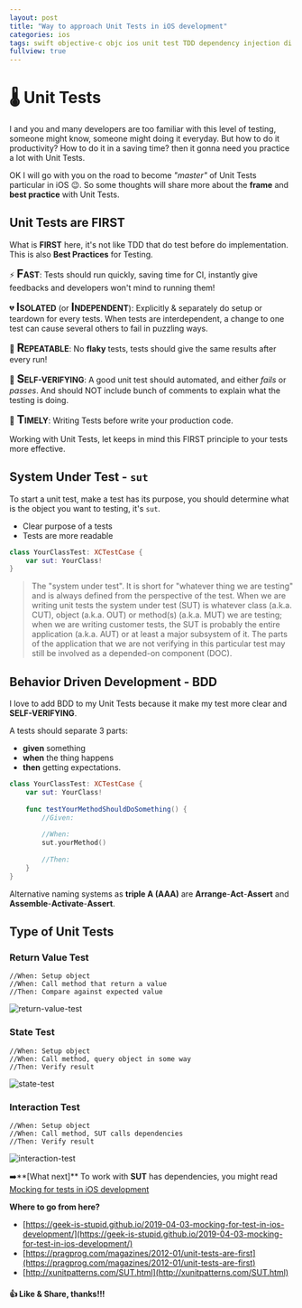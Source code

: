 ```yaml
---
layout: post
title: "Way to approach Unit Tests in iOS development"
categories: ios
tags: swift objective-c objc ios unit test TDD dependency injection di xcode BDD FIRST state return interation
fullview: true
---
```

# 🌡 Unit Tests
 
I and you and many developers are too familiar with this level of testing, someone might know, someone might doing it everyday. But how to do it productivity? How to do it in a saving time? then it gonna need you practice a lot with Unit Tests.

OK I will go with you on the road to become *"master"* of Unit Tests particular in iOS 😉. So some thoughts will share more about the **frame** and **best practice** with Unit Tests.

## Unit Tests are FIRST

What is **FIRST** here, it's not like TDD that do test before do implementation.  This is also **Best Practices** for Testing.

⚡️ <b><span style="font-size: 15pt">F</span>AST</b>: Tests should run quickly, saving time for CI, instantly give feedbacks and developers won't mind to running them!

💔 <b><span style="font-size: 15pt">I</span>SOLATED</b> (or <b><span style="font-size: 15pt">I</span>NDEPENDENT</b>): Explicitly & separately do setup or teardown for every tests. When tests are interdependent, a change to one test can cause several others to fail in puzzling ways. 

🔁 <b><span style="font-size: 15pt">R</span>EPEATABLE</b>: No **flaky** tests, tests should give the same results after every run!

🤳 <b><span style="font-size: 15pt">S</span>ELF-VERIFYING</b>: A good unit test should automated, and either *fails* or *passes*. And should NOT include bunch of comments to explain what the testing is doing.

🧪 <b><span style="font-size: 15pt">T</span>IMELY</b>: Writing Tests before write your production code.

Working with Unit Tests, let keeps in mind this FIRST principle to your tests more effective.

## System Under Test - `sut`

To start a unit test, make a test has its purpose, you should determine what is the object you want to testing, it's `sut`.

- Clear purpose of a tests
- Tests are more readable

```swift
class YourClassTest: XCTestCase {
    var sut: YourClass!
}
```

> The "system under test". It is short for "whatever thing we are testing" and is always defined from the perspective of the test. When we are writing unit tests the system under test (SUT) is whatever class (a.k.a. CUT), object (a.k.a. OUT) or method(s) (a.k.a. MUT) we are testing; when we are writing customer tests, the SUT is probably the entire application (a.k.a. AUT) or at least a major subsystem of it. The parts of the application that we are not verifying in this particular test may still be involved as a depended-on component (DOC).


## Behavior Driven Development - BDD

I love to add BDD to my Unit Tests because it make my test more clear and **SELF-VERIFYING**. 

A tests should separate 3 parts:

- **given** something
- **when** the thing happens
- **then** getting expectations.

```swift
class YourClassTest: XCTestCase {
    var sut: YourClass!
	
    func testYourMethodShouldDoSomething() {
        //Given:
		
        //When:
        sut.yourMethod()
		
        //Then:
    }
}
```

Alternative naming systems as **triple A (AAA)** are **Arrange**-**Act**-**Assert** and **Assemble**-**Activate**-**Assert**.

## Type of Unit Tests

### Return Value Test
```
//When: Setup object
//When: Call method that return a value
//Then: Compare against expected value
```
![return-value-test](https://user-images.githubusercontent.com/6329656/56451556-769f4f00-6356-11e9-9a57-a18198de9bca.png)

### State Test
```
//When: Setup object
//When: Call method, query object in some way
//Then: Verify result
```
![state-test](https://user-images.githubusercontent.com/6329656/56451842-eeba4480-6357-11e9-9414-6203af055223.png)


### Interaction Test
```
//When: Setup object
//When: Call method, SUT calls dependencies
//Then: Verify result
```
![interaction-test](https://user-images.githubusercontent.com/6329656/56452163-b0258980-6359-11e9-964c-18152549e6c4.png)

➡️**[What next]** To work with **SUT** has dependencies, you might read [Mocking for tests in iOS development](https://geek-is-stupid.github.io/2019-04-03-mocking-for-test-in-ios-development)

**Where to go from here?**

- [https://geek-is-stupid.github.io/2019-04-03-mocking-for-test-in-ios-development/](https://geek-is-stupid.github.io/2019-04-03-mocking-for-test-in-ios-development/)
- [https://pragprog.com/magazines/2012-01/unit-tests-are-first](https://pragprog.com/magazines/2012-01/unit-tests-are-first)
- [http://xunitpatterns.com/SUT.html](http://xunitpatterns.com/SUT.html)

#### 👍 Like & Share, thanks!!!
